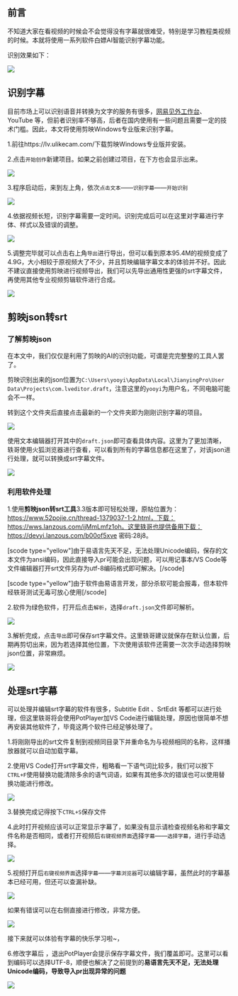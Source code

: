 ## 前言

不知道大家在看视频的时候会不会觉得没有字幕就很难受，特别是学习教程类视频的时候。本就将使用一系列软件白嫖AI智能识别字幕功能。

识别效果如下：

![](E:\~MyFiles\Github\BlogImg\2021.3\554\image-20210328093226354.png)



## 识别字幕

目前市场上可以识别语音并转换为文字的服务有很多，[网易见外工作台](https://sight.youdao.com/)、YouTube 等，但前者识别率不够高，后者在国内使用有一些问题且需要一定的技术门槛。因此，本文将使用剪映Windows专业版来识别字幕。

1.前往https://lv.ulikecam.com/下载剪映Windows专业版并安装。



2.点击`开始创作`新建项目。如果之前创建过项目，在下方也会显示出来。

![](E:\~MyFiles\Github\BlogImg\2021.3\554\image-20210328094241043.png)



3.程序启动后，来到左上角，依次`点击文本`——`识别字幕`——`开始识别`

![](E:\~MyFiles\Github\BlogImg\2021.3\554\image-20210328094508906.png)



4.依据视频长短，识别字幕需要一定时间。识别完成后可以在这里对字幕进行字体、样式以及错误的调整。

![](E:\~MyFiles\Github\BlogImg\2021.3\554\image-20210328095140404.png)



5.调整完毕就可以点击右上角`导出`进行导出，但可以看到原本95.4M的视频变成了4.9G，大小相较于原视频大了不少，并且剪映编辑字幕文本的体验并不好。因此不建议直接使用剪映进行视频导出，我们可以先导出通用性更强的srt字幕文件，再使用其他专业视频剪辑软件进行合成。

![](E:\~MyFiles\Github\BlogImg\2021.3\554\image-20210328095712176.png)



## 剪映json转srt

### 了解剪映json

在本文中，我们仅仅是利用了剪映的AI的识别功能，可谓是完完整整的工具人罢了。

剪映识别出来的json位置为`C:\Users\yooyi\AppData\Local\JianyingPro\User Data\Projects\com.lveditor.draft`，注意这里的`yooyi`为用户名，不同电脑可能会不一样。

转到这个文件夹后直接点击最新的一个文件夹即为刚刚识别字幕的项目。

![](E:\~MyFiles\Github\BlogImg\2021.3\554\image-20210328102001462.png)

使用文本编辑器打开其中的`draft.json`即可查看具体内容。这里为了更加清晰，轶哥使用火狐浏览器进行查看，可以看到所有的字幕信息都在这里了，对该json进行处理，就可以转换成srt字幕文件。

![](E:\~MyFiles\Github\BlogImg\2021.3\554\image-20210328102640202.png)



### 利用软件处理

1.使用**剪映json转srt工具**3.3版本即可轻松处理，原帖位置为：https://www.52pojie.cn/thread-1379037-1-2.html，下载：https://wws.lanzous.com/ijMmLmfz1oh。这里轶哥也提供备用下载：https://devyi.lanzous.com/b00of5xve 密码:28j8。

[scode type="yellow"]由于易语言先天不足，无法处理Unicode编码，保存的文本文件为ansi编码，因此直接导入pr可能会出现问题，可以用记事本/VS Code等文件编辑器打开srt文件另存为utf-8编码格式即可解决。[/scode]

[scode type="yellow"]由于软件由易语言开发，部分杀软可能会报毒，但本软件经轶哥测试无毒可放心使用[/scode]



2.软件为绿色软件，打开后点击`解析`，选择`draft.json`文件即可解析。

![](E:\~MyFiles\Github\BlogImg\2021.3\554\1.gif)



3.解析完成，点击`导出`即可保存srt字幕文件。这里轶哥建议就保存在默认位置，后期再剪切出来，因为若选择其他位置，下次使用该软件还需要一次次手动选择剪映json位置，非常麻烦。

![](E:\~MyFiles\Github\BlogImg\2021.3\554\image-20210328104453406.png)



## 处理srt字幕

可以处理并编辑srt字幕的软件有很多，Subtitle Edit 、SrtEdit 等都可以进行处理，但这里轶哥将会使用PotPlayer加VS Code进行编辑处理，原因也很简单不想再安装其他软件了，毕竟这两个软件已经足够处理了。



1.将刚刚导出的srt文件复制到视频同目录下并重命名为与视频相同的名称，这样播放器就可以自动加载字幕。

2.使用VS Code打开srt字幕文件，粗略看一下语气词比较多，我们可以按下`CTRL+F`使用替换功能清除多余的语气词语，如果有其他多次的错误也可以使用替换功能进行修改。

![](E:\~MyFiles\Github\BlogImg\2021.3\554\image-20210328131502364.png)



3.替换完成记得按下`CTRL+S`保存文件

4.此时打开视频应该可以正常显示字幕了，如果没有显示请检查视频名称和字幕文件名称是否相同，或者打开视频后`右键视频界面`选择`字幕`——`选择字幕`，进行手动选择。

![](E:\~MyFiles\Github\BlogImg\2021.3\554\image-20210328132153893.png)



5.视频打开后`右键视频界面`选择`字幕`——`字幕浏览器`可以编辑字幕，虽然此时的字幕基本已经可用，但还可以查漏补缺。

![](E:\~MyFiles\Github\BlogImg\2021.3\554\image-20210328132700801.png)

如果有错误可以在右侧直接进行修改，非常方便。

![](E:\~MyFiles\Github\BlogImg\2021.3\554\image-20210328093226354.png)

接下来就可以体验有字幕的快乐学习啦~，

6.修改字幕后 ，退出PotPlayer会提示保存字幕文件，我们覆盖即可。这里可以看到编码可以选择UTF-8，顺便也解决了之前提到的**易语言先天不足，无法处理Unicode编码，导致导入pr出现异常的问题**

![](E:\~MyFiles\Github\BlogImg\2021.3\554\image-20210328133031989.png)